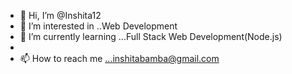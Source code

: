 - 👋 Hi, I’m @Inshita12
- 👀 I’m interested in ..Web Development
- 🌱 I’m currently learning ...Full Stack Web Development(Node.js)
-
- 📫 How to reach me ...inshitabamba@gmail.com

<!---
Inshita12/Inshita12 is a ✨ special ✨ repository because its `README.md` (this file) appears on your GitHub profile.
You can click the Preview link to take a look at your changes.
--->
